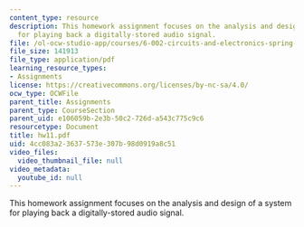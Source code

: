 ```yaml
---
content_type: resource
description: This homework assignment focuses on the analysis and design of a system
  for playing back a digitally-stored audio signal.
file: /ol-ocw-studio-app/courses/6-002-circuits-and-electronics-spring-2007/4cc083a23637573e307b98d0919a8c51_hw11.pdf
file_size: 141913
file_type: application/pdf
learning_resource_types:
- Assignments
license: https://creativecommons.org/licenses/by-nc-sa/4.0/
ocw_type: OCWFile
parent_title: Assignments
parent_type: CourseSection
parent_uid: e106059b-2e3b-50c2-726d-a543c775c9c6
resourcetype: Document
title: hw11.pdf
uid: 4cc083a2-3637-573e-307b-98d0919a8c51
video_files:
  video_thumbnail_file: null
video_metadata:
  youtube_id: null
---
```

This homework assignment focuses on the analysis and design of a system for playing back a digitally-stored audio signal.